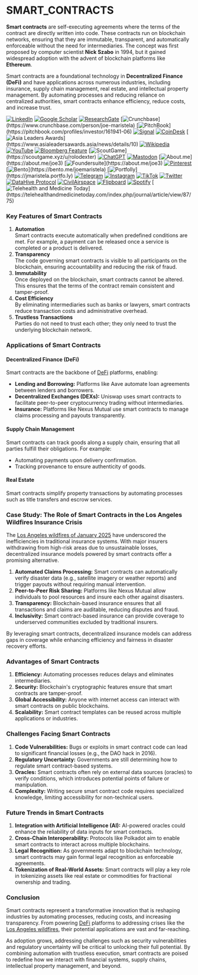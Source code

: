 # SMART\_CONTRACTS

**Smart contracts** are self-executing agreements where the terms of the contract are directly written into code. These contracts run on blockchain networks, ensuring that they are immutable, transparent, and automatically enforceable without the need for intermediaries. The concept was first proposed by computer scientist **Nick Szabo** in 1994, but it gained widespread adoption with the advent of blockchain platforms like **Ethereum**.

Smart contracts are a foundational technology in **Decentralized Finance (DeFi)** and have applications across numerous industries, including insurance, supply chain management, real estate, and intellectual property management. By automating processes and reducing reliance on centralized authorities, smart contracts enhance efficiency, reduce costs, and increase trust.

[![LinkedIn](https://img.shields.io/badge/LinkedIn-Profile-0077B5?style=flat-square\&logo=linkedin\&logoColor=white)](https://linkedin.com/in/rolodexter) [![Google Scholar](https://img.shields.io/badge/Google_Scholar-Profile-4285F4?style=flat-square\&logo=googlescholar\&logoColor=white)](https://scholar.google.com/citations?user=gHTHirEAAAAJ) [![ResearchGate](https://img.shields.io/badge/ResearchGate-Profile-00CCBB?style=flat-square\&logo=researchgate\&logoColor=white)](https://www.researchgate.net/profile/Joe-Maristela-2) [![Crunchbase](https://img.shields.io/badge/Crunchbase-Profile-0288D1?style=flat-square\&logo=data:image/svg+xml;base64,PHN...)](https://www.crunchbase.com/person/joe-maristela) [![PitchBook](https://img.shields.io/badge/PitchBook-Profile-003B6B?style=flat-square\&logo=data:image/svg+xml;base64,PHN...)](https://pitchbook.com/profiles/investor/161941-06) [![Signal](https://img.shields.io/badge/Signal-Profile-6E97F0?style=flat-square\&logo=signal\&logoColor=white)](https://signal.nfx.com/investors/joe-maristela) [![CoinDesk](https://img.shields.io/badge/CoinDesk-Contributor-F7931A?style=flat-square\&logo=news\&logoColor=white)](https://www.coindesk.com/author/joe-maristela) [![Asia Leaders Awards](https://img.shields.io/badge/Asia_Leaders_Awards-Feature-DA291C?style=flat-square\&logo=data:image/svg+xml;base64,PHN...)](https://www.asialeadersawards.asia/news/details/10) [![Wikipedia](https://img.shields.io/badge/Wikipedia-Profile-000000?style=flat-square\&logo=wikipedia\&logoColor=white)](https://en.wikipedia.org/wiki/File:Joe_Maristela_in_Paniqui_Tarlac_Tech_Seminar_2015.jpg) [![YouTube](https://img.shields.io/badge/YouTube-Channel-FF0000?style=flat-square\&logo=youtube\&logoColor=white)](https://www.youtube.com/@rolodexter) [![Bloomberg Feature](https://img.shields.io/badge/Bloomberg-Feature-5E5E5E?style=flat-square\&logo=youtube\&logoColor=white)](https://www.youtube.com/watch?v=Ep8Mo0kRjaY) [![ScoutGame](https://img.shields.io/badge/ScoutGame-Profile-8A2BE2?style=flat-square\&logo=data:image/svg+xml;base64,PHN...)](https://scoutgame.xyz/u/rolodexter) [![ChatGPT](https://img.shields.io/badge/ChatGPT-Resume_and_Biodata-00A67E?style=flat-square\&logo=chatgpt\&logoColor=white)](https://chatgpt.com/g/g-675caa5a54e88191bd807764592df744-joe-s-resume-and-application-data) [![Mastodon](https://img.shields.io/badge/Mastodon-Profile-6364FF?style=flat-square\&logo=mastodon\&logoColor=white)](https://mastodon.social/@JoeMaristela) [![About.me](https://img.shields.io/badge/About.me-Profile-000000?style=flat-square\&logo=data:image/svg+xml;base64,PHN...)](https://about.me/joe3) [![Foundersuite](https://img.shields.io/badge/Foundersuite-Profile-0056D2?style=flat-square\&logo=data:image/svg+xml;base64,PHN...)](https://about.me/joe3) [![Pinterest](https://img.shields.io/badge/Pinterest-@rolodexter-BD081C?style=flat-square\&logo=pinterest\&logoColor=white)](https://nl.pinterest.com/rolodexter/) [![Bento](https://img.shields.io/badge/Bento-Profile-F7931A?style=flat-square\&logo=data:image/svg+xml;base64,PHN...)](https://bento.me/joemaristela) [![Portfolly](https://img.shields.io/badge/Portfolly-Profile-F7931A?style=flat-square\&logo=data:image/svg+xml;base64,PHN...)](https://jmaristela.portfo.ly) [![Telegram](https://img.shields.io/badge/Telegram-Contact-2CA5E0?style=flat-square\&logo=telegram\&logoColor=white)](https://t.me/joemaristela) [![Instagram](https://img.shields.io/badge/Instagram-@joemaristela3-E4405F?style=flat-square\&logo=instagram\&logoColor=white)](https://www.instagram.com/joemaristela3/) [![TikTok](https://img.shields.io/badge/TikTok-@rolodexter-000000?style=flat-square\&logo=tiktok\&logoColor=white)](https://www.tiktok.com/@rolodexter) [![Twitter](https://img.shields.io/badge/Twitter-Profile-1DA1F2?style=flat-square\&logo=twitter\&logoColor=white)](https://twitter.com/joemaristela) [![DataHive Protocol](https://img.shields.io/badge/DataHive-Protocol-005F73?style=flat-square\&logo=github\&logoColor=white)](https://github.com/rolodexter/DataHive-Protocol) [![CivilAirspace](https://img.shields.io/badge/CivilAirspace-Project-023047?style=flat-square\&logo=github\&logoColor=white)](https://github.com/rolodexter/CivilAirspace) [![Flipboard](https://img.shields.io/badge/Flipboard-Magazine-E83151?style=flat-square\&logo=flipboard\&logoColor=white)](https://flipboard.com/@rolodexter/rolodexter-jergu04fz) [![Spotify](https://img.shields.io/badge/Spotify-Listen-1DB954?style=flat-square\&logo=spotify\&logoColor=white)](https://open.spotify.com/show/11s0wEdbc8k3caT6xur57a) [![Telehealth and Medicine Today](https://img.shields.io/badge/Telehealth-Article-0077B5?style=flat-square\&logo=data:image/svg+xml;base64,PHN...)](https://telehealthandmedicinetoday.com/index.php/journal/article/view/87/75)

### Key Features of Smart Contracts

1. **Automation**\
   Smart contracts execute automatically when predefined conditions are met. For example, a payment can be released once a service is completed or a product is delivered.
2. **Transparency**\
   The code governing smart contracts is visible to all participants on the blockchain, ensuring accountability and reducing the risk of fraud.
3. **Immutability**\
   Once deployed on the blockchain, smart contracts cannot be altered. This ensures that the terms of the contract remain consistent and tamper-proof.
4. **Cost Efficiency**\
   By eliminating intermediaries such as banks or lawyers, smart contracts reduce transaction costs and administrative overhead.
5. **Trustless Transactions**\
   Parties do not need to trust each other; they only need to trust the underlying blockchain network.

### Applications of Smart Contracts

#### Decentralized Finance (DeFi)

Smart contracts are the backbone of [DeFi](../crypto/defi.md) platforms, enabling:

* **Lending and Borrowing:** Platforms like Aave automate loan agreements between lenders and borrowers.
* **Decentralized Exchanges (DEXs):** Uniswap uses smart contracts to facilitate peer-to-peer cryptocurrency trading without intermediaries.
* **Insurance:** Platforms like Nexus Mutual use smart contracts to manage claims processing and payouts transparently.

#### Supply Chain Management

Smart contracts can track goods along a supply chain, ensuring that all parties fulfill their obligations. For example:

* Automating payments upon delivery confirmation.
* Tracking provenance to ensure authenticity of goods.

#### Real Estate

Smart contracts simplify property transactions by automating processes such as title transfers and escrow services.

### Case Study: The Role of Smart Contracts in the Los Angeles Wildfires Insurance Crisis

The [Los Angeles wildfires of January 2025](../misc/los_angeles_wildfires_2025.md) have underscored the inefficiencies in traditional insurance systems. With major insurers withdrawing from high-risk areas due to unsustainable losses, decentralized insurance models powered by smart contracts offer a promising alternative.

1. **Automated Claims Processing:** Smart contracts can automatically verify disaster data (e.g., satellite imagery or weather reports) and trigger payouts without requiring manual intervention.
2. **Peer-to-Peer Risk Sharing:** Platforms like Nexus Mutual allow individuals to pool resources and insure each other against disasters.
3. **Transparency:** Blockchain-based insurance ensures that all transactions and claims are auditable, reducing disputes and fraud.
4. **Inclusivity:** Smart contract-based insurance can provide coverage to underserved communities excluded by traditional insurers.

By leveraging smart contracts, decentralized insurance models can address gaps in coverage while enhancing efficiency and fairness in disaster recovery efforts.

### Advantages of Smart Contracts

1. **Efficiency:** Automating processes reduces delays and eliminates intermediaries.
2. **Security:** Blockchain's cryptographic features ensure that smart contracts are tamper-proof.
3. **Global Accessibility:** Anyone with internet access can interact with smart contracts on public blockchains.
4. **Scalability:** Smart contract templates can be reused across multiple applications or industries.

### Challenges Facing Smart Contracts

1. **Code Vulnerabilities:** Bugs or exploits in smart contract code can lead to significant financial losses (e.g., the DAO hack in 2016).
2. **Regulatory Uncertainty:** Governments are still determining how to regulate smart contract-based systems.
3. **Oracles:** Smart contracts often rely on external data sources (oracles) to verify conditions, which introduces potential points of failure or manipulation.
4. **Complexity:** Writing secure smart contract code requires specialized knowledge, limiting accessibility for non-technical users.

### Future Trends in Smart Contracts

1. **Integration with Artificial Intelligence (AI):** AI-powered oracles could enhance the reliability of data inputs for smart contracts.
2. **Cross-Chain Interoperability:** Protocols like Polkadot aim to enable smart contracts to interact across multiple blockchains.
3. **Legal Recognition:** As governments adapt to blockchain technology, smart contracts may gain formal legal recognition as enforceable agreements.
4. **Tokenization of Real-World Assets:** Smart contracts will play a key role in tokenizing assets like real estate or commodities for fractional ownership and trading.

### Conclusion

Smart contracts represent a transformative innovation that is reshaping industries by automating processes, reducing costs, and increasing transparency. From powering [DeFi](../crypto/defi.md) platforms to addressing crises like the [Los Angeles wildfires](../misc/los_angeles_wildfires_2025.md), their potential applications are vast and far-reaching.

As adoption grows, addressing challenges such as security vulnerabilities and regulatory uncertainty will be critical to unlocking their full potential. By combining automation with trustless execution, smart contracts are poised to redefine how we interact with financial systems, supply chains, intellectual property management, and beyond.
